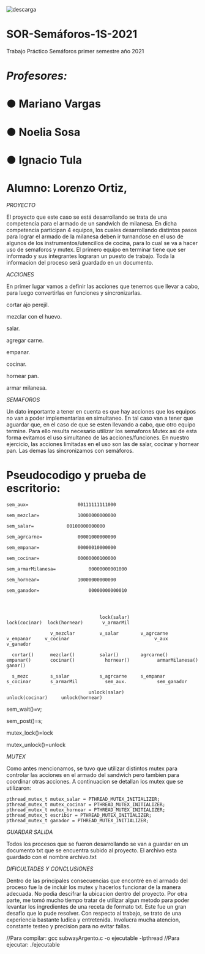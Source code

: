 
![descarga](https://user-images.githubusercontent.com/82615314/118425019-af799180-b69e-11eb-970b-f05e2b78cb00.png)





# SOR-Semáforos-1S-2021

Trabajo Práctico Semáforos primer semestre año 2021

# *Profesores:*
# ● Mariano Vargas
# ● Noelia Sosa
# ● Ignacio Tula

# Alumno: Lorenzo Ortiz,



*PROYECTO*

El proyecto que este caso se está desarrollando se trata de una competencia para el armado de un sandwich de milanesa. En dicha competencia participan 4 equipos, los cuales desarrollando distintos pasos para lograr el armado de la milanesa deben ir turnandose en el uso de algunos de los instrumentos/utencillos de cocina, para lo cual se va a hacer uso de semaforos y mutex. El primero equipo en terminar tiene que ser informado y sus integrantes lograran un puesto de trabajo. 
Toda la informacion del proceso será guardado en un documento.






*ACCIONES*

En primer lugar vamos a definir las acciones que tenemos que llevar a cabo, para luego convertirlas en funciones y sincronizarlas.


cortar ajo perejil.

mezclar con el huevo.

salar.

agregar carne.

empanar.

cocinar.

hornear pan.

armar milanesa.





*SEMAFOROS*

Un dato importante a tener en cuenta es que hay acciones que los equipos no van a poder implementarlas en simultaneo.
En tal caso van a tener que aguardar que, en el caso de que se esten llevando a cabo, que otro equipo termine.
Para ello resulta necesario utilizar los semaforos Mutex asi de esta forma evitamos el uso simultaneo de las acciones/funciones.
En nuestro ejercicio, las acciones limitadas en el uso son las de salar, cocinar y hornear pan.
Las demas las sincronizamos con semáforos.

# Pseudocodigo y prueba de escritorio:

    sem_aux=    	          00111111111000 

    sem_mezclar=	       	  10000000000000

    sem_salar=	          00100000000000

    sem_agrcarne=	          00001000000000

    sem_empanar=	          00000010000000

    sem_cocinar=	          00000000100000

    sem_armarMilanesa=	          00000000001000

    sem_hornear=	          10000000000000
    
    sem_ganador=                  00000000000010




                                      lock(salar)		   	              lock(cocinar)	 lock(hornear)       v_armarMil
 
                    v_mezclar         v_salar        v_agrcarne      v_empanar	   v_cocinar                               v_aux                 v_ganador

      cortar()      mezclar()         salar()        agrcarne()       empanar()       cocinar()           hornear()          armarMilanesa()     ganar()

      s_mezc        s_salar           s_agrcarne     s_empanar        s_cocinar       s_armarMil          sem_aux.           sem_ganador

	                              unlock(salar)			              unlock(cocinar)     unlock(hornear)
 

sem_wait()=v;

sem_post()=s; 

mutex_lock()=lock

mutex_unlock()=unlock 






*MUTEX*


Como antes mencionamos, se tuvo que utilizar distintos mutex para controlar las acciones en el armado del sandwich pero tambien para coordinar otras acciones. A continuacion se detallan los mutex que se utilizaron:

	pthread_mutex_t mutex_salar = PTHREAD_MUTEX_INITIALIZER;
	pthread_mutex_t mutex_cocinar = PTHREAD_MUTEX_INITIALIZER;
	pthread_mutex_t mutex_hornear = PTHREAD_MUTEX_INITIALIZER;
	pthread_mutex_t escribir = PTHREAD_MUTEX_INITIALIZER;
	pthread_mutex_t ganador = PTHREAD_MUTEX_INITIALIZER;







*GUARDAR SALIDA*


Todos los procesos que se fueron desarrollando se van a guardar en un documento txt que se encuentra subido al proyecto. El archivo esta guardado con el nombre archivo.txt







*DIFICULTADES Y CONCLUSIONES*


Dentro de las principales consecuencias que encontré en el armado del proceso fue la de incluir los mutex y hacerlos funcionar de la manera adecuada. No podia descifrar la ubicacion dentro del proyecto. 
Por otra parte, me tomó mucho tiempo tratar de utilizar algun metodo para poder levantar los ingredientes de una receta de formato txt. Este fue un gran desafío que lo pude resolver.
Con respecto al trabajo, se trato de una experiencia bastante ludica y entretenida. Involucra mucha atencion, constante testeo y precision para no evitar fallas.

//Para compilar:   gcc subwayArgento.c -o ejecutable -lpthread
//Para ejecutar:   ./ejecutable

    
